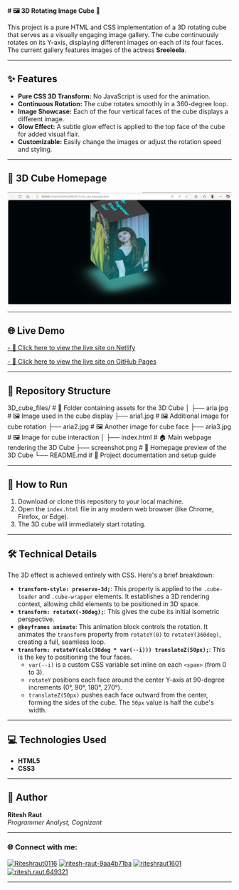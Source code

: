**# 🖼️ 3D Rotating Image Cube 🧊**

This project is a pure HTML and CSS implementation of a 3D rotating cube that serves as a visually engaging image gallery. The cube continuously rotates on its Y-axis, displaying different images on each of its four faces.
The current gallery features images of the actress **Sreeleela**.

---

## ✨ Features

*   **Pure CSS 3D Transform:** No JavaScript is used for the animation.
*   **Continuous Rotation:** The cube rotates smoothly in a 360-degree loop.
*   **Image Showcase:** Each of the four vertical faces of the cube displays a different image.
*   **Glow Effect:** A subtle glow effect is applied to the top face of the cube for added visual flair.
*   **Customizable:** Easily change the images or adjust the rotation speed and styling.

---

## 📸 3D Cube Homepage

![3D Cube Homepage](3D_cube_files/screenshot.png)

---

## 🌐 Live Demo

[- 🔗 Click here to view the live site on Netlify](https://3dcubesreeleela.netlify.app/)

[- 🔗 Click here to view the live site on GitHub Pages](https://riteshraut0116.github.io/3D_Cube/)

---

## 📂 Repository Structure

3D_cube_files/                   # 📁 Folder containing assets for the 3D Cube
│
├── aria.jpg                     # 🖼️ Image used in the cube display
├── aria1.jpg                    # 🖼️ Additional image for cube rotation
├── aria2.jpg                    # 🖼️ Another image for cube face
├── aria3.jpg                    # 🖼️ Image for cube interaction
│
├── index.html                   # 🏠 Main webpage rendering the 3D Cube
├── screenshot.png               # 📸 Homepage preview of the 3D Cube
└── README.md                    # 📘 Project documentation and setup guide

---

## 🚀 How to Run

1.  Download or clone this repository to your local machine.
2.  Open the `index.html` file in any modern web browser (like Chrome, Firefox, or Edge).
3.  The 3D cube will immediately start rotating.

---

## 🛠️ Technical Details

The 3D effect is achieved entirely with CSS. Here's a brief breakdown:

*   **`transform-style: preserve-3d;`**: This property is applied to the `.cube-loader` and `.cube-wrapper` elements. It establishes a 3D rendering context, allowing child elements to be positioned in 3D space.
*   **`transform: rotateX(-30deg);`**: This gives the cube its initial isometric perspective.
*   **`@keyframes animate`**: This animation block controls the rotation. It animates the `transform` property from `rotateY(0)` to `rotateY(360deg)`, creating a full, seamless loop.
*   **`transform: rotateY(calc(90deg * var(--i))) translateZ(50px);`**: This is the key to positioning the four faces.
    *   `var(--i)` is a custom CSS variable set inline on each `<span>` (from 0 to 3).
    *   `rotateY` positions each face around the center Y-axis at 90-degree increments (0°, 90°, 180°, 270°).
    *   `translateZ(50px)` pushes each face outward from the center, forming the sides of the cube. The `50px` value is half the cube's width.

---

## 💻 Technologies Used

*   **HTML5**
*   **CSS3**

---

## 👤 Author

**Ritesh Raut**  
*Programmer Analyst, Cognizant*

---

### 🌐 Connect with me:
<p align="left">
<a href="https://github.com/Riteshraut0116" target="blank"><img align="center" src="https://raw.githubusercontent.com/rahuldkjain/github-profile-readme-generator/master/src/images/icons/Social/github.svg" alt="Riteshraut0116" height="30" width="40" /></a>
<a href="https://linkedin.com/in/ritesh-raut-9aa4b71ba" target="blank"><img align="center" src="https://raw.githubusercontent.com/rahuldkjain/github-profile-readme-generator/master/src/images/icons/Social/linked-in-alt.svg" alt="ritesh-raut-9aa4b71ba" height="30" width="40" /></a>
<a href="https://www.instagram.com/riteshraut1601/" target="blank"><img align="center" src="https://raw.githubusercontent.com/rahuldkjain/github-profile-readme-generator/master/src/images/icons/Social/instagram.svg" alt="riteshraut1601" height="30" width="40" /></a>
<a href="https://www.facebook.com/ritesh.raut.649321/" target="blank"><img align="center" src="https://raw.githubusercontent.com/rahuldkjain/github-profile-readme-generator/master/src/images/icons/Social/facebook.svg" alt="ritesh.raut.649321" height="30" width="40" /></a>
</p>

---
